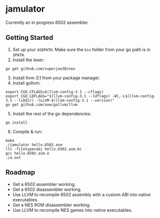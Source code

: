 # jamulator

Currently an in progress 6502 assembler.

## Getting Started

1. Set up your `$GOPATH`. Make sure the `bin` folder from your go path
   is in `$PATH`.
2. Install the lexer:

```
go get github.com/superjoe30/nex
```

3. Install llvm-3.1 from your package manager.
4. Install gollvm:

```
export CGO_CFLAGS=$(llvm-config-3.1 --cflags)
export CGO_LDFLAGS="$(llvm-config-3.1 --ldflags) -Wl,-L$(llvm-config-3.1 --libdir) -lLLVM-$(llvm-config-3.1 --version)"
go get github.com/axw/gollvm/llvm
```

5. Install the rest of the go dependencies:

```
go install
```

6. Compile & run:

```
make
./jamulator hello.6502.asm
llc -filetype=obj hello.6502.asm.bc
gcc hello.6502.asm.o
./a.out
```

## Roadmap

 * Get a 6502 assembler working.
 * Get a 6502 disassembler working.
 * Use LLVM to recompile 6502 assembly with a custom ABI into
   native executables.
 * Get a NES ROM disassembler working.
 * Use LLVM to recompile NES games into native executables.

